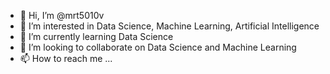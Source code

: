 - 👋 Hi, I’m @mrt5010v
- 👀 I’m interested in Data Science, Machine Learning, Artificial Intelligence
- 🌱 I’m currently learning Data Science
- 💞️ I’m looking to collaborate on Data Science and Machine Learning
- 📫 How to reach me ...

<!---
mrt5010v/mrt5010v is a ✨ special ✨ repository because its `README.md` (this file) appears on your GitHub profile.
You can click the Preview link to take a look at your changes.
--->
